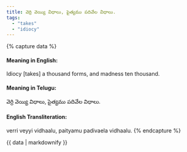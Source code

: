 ```yaml
---
title: వెర్రి వెయ్యి విధాలు, పైత్యము పదివేల విధాలు.
tags:
  - "takes"
  - "idiocy"
---
```


{% capture data %}
#### Meaning in English:
Idiocy [takes] a thousand forms, and madness ten thousand.

#### Meaning in Telugu:
వెర్రి వెయ్యి విధాలు, పైత్యము పదివేల విధాలు.

#### English Transliteration:
verri veyyi vidhaalu, paityamu padivaela vidhaalu.
{% endcapture %}

{{ data | markdownify }}


